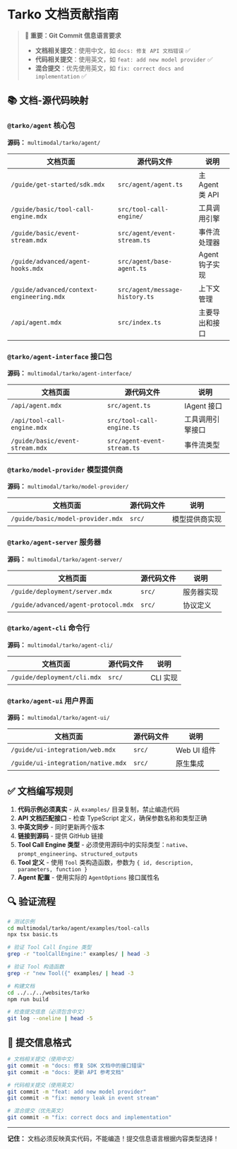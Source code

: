 # Tarko 文档贡献指南

> **🚨 重要：Git Commit 信息语言要求**
> 
> - **文档相关提交**：使用中文，如 `docs: 修复 API 文档错误` ✅
> - **代码相关提交**：使用英文，如 `feat: add new model provider` ✅
> - **混合提交**：优先使用英文，如 `fix: correct docs and implementation` ✅

## 📚 文档-源代码映射

### `@tarko/agent` 核心包
**源码：** `multimodal/tarko/agent/`

| 文档页面 | 源代码文件 | 说明 |
|----------|------------|------|
| `/guide/get-started/sdk.mdx` | `src/agent/agent.ts` | 主 Agent 类 API |
| `/guide/basic/tool-call-engine.mdx` | `src/tool-call-engine/` | 工具调用引擎 |
| `/guide/basic/event-stream.mdx` | `src/agent/event-stream.ts` | 事件流处理器 |
| `/guide/advanced/agent-hooks.mdx` | `src/agent/base-agent.ts` | Agent 钩子实现 |
| `/guide/advanced/context-engineering.mdx` | `src/agent/message-history.ts` | 上下文管理 |
| `/api/agent.mdx` | `src/index.ts` | 主要导出和接口 |

### `@tarko/agent-interface` 接口包
**源码：** `multimodal/tarko/agent-interface/`

| 文档页面 | 源代码文件 | 说明 |
|----------|------------|------|
| `/api/agent.mdx` | `src/agent.ts` | IAgent 接口 |
| `/api/tool-call-engine.mdx` | `src/tool-call-engine.ts` | 工具调用引擎接口 |
| `/guide/basic/event-stream.mdx` | `src/agent-event-stream.ts` | 事件流类型 |

### `@tarko/model-provider` 模型提供商
**源码：** `multimodal/tarko/model-provider/`

| 文档页面 | 源代码文件 | 说明 |
|----------|------------|------|
| `/guide/basic/model-provider.mdx` | `src/` | 模型提供商实现 |

### `@tarko/agent-server` 服务器
**源码：** `multimodal/tarko/agent-server/`

| 文档页面 | 源代码文件 | 说明 |
|----------|------------|------|
| `/guide/deployment/server.mdx` | `src/` | 服务器实现 |
| `/guide/advanced/agent-protocol.mdx` | `src/` | 协议定义 |

### `@tarko/agent-cli` 命令行
**源码：** `multimodal/tarko/agent-cli/`

| 文档页面 | 源代码文件 | 说明 |
|----------|------------|------|
| `/guide/deployment/cli.mdx` | `src/` | CLI 实现 |

### `@tarko/agent-ui` 用户界面
**源码：** `multimodal/tarko/agent-ui/`

| 文档页面 | 源代码文件 | 说明 |
|----------|------------|------|
| `/guide/ui-integration/web.mdx` | `src/` | Web UI 组件 |
| `/guide/ui-integration/native.mdx` | `src/` | 原生集成 |

## ✅ 文档编写规则

1. **代码示例必须真实** - 从 `examples/` 目录复制，禁止编造代码
2. **API 文档匹配接口** - 检查 TypeScript 定义，确保参数名称和类型正确
3. **中英文同步** - 同时更新两个版本
4. **链接到源码** - 提供 GitHub 链接
5. **Tool Call Engine 类型** - 必须使用源码中的实际类型：`native`、`prompt_engineering`、`structured_outputs`
6. **Tool 定义** - 使用 `Tool` 类构造函数，参数为 `{ id, description, parameters, function }`
7. **Agent 配置** - 使用实际的 `AgentOptions` 接口属性名

## 🔍 验证流程

```bash
# 测试示例
cd multimodal/tarko/agent/examples/tool-calls
npx tsx basic.ts

# 验证 Tool Call Engine 类型
grep -r "toolCallEngine:" examples/ | head -3

# 验证 Tool 构造函数
grep -r "new Tool({" examples/ | head -3

# 构建文档
cd ../../../websites/tarko
npm run build

# 检查提交信息（必须包含中文）
git log --oneline | head -5
```

## 📝 提交信息格式

```bash
# 文档相关提交（使用中文）
git commit -m "docs: 修复 SDK 文档中的接口错误"
git commit -m "docs: 更新 API 参考文档"

# 代码相关提交（使用英文）
git commit -m "feat: add new model provider"
git commit -m "fix: memory leak in event stream"

# 混合提交（优先英文）
git commit -m "fix: correct docs and implementation"
```

---

**记住：** 文档必须反映真实代码，不能编造！提交信息语言根据内容类型选择！
